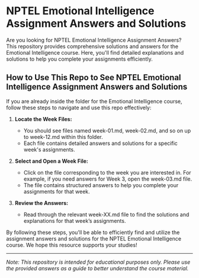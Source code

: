 # NPTEL Emotional Intelligence Assignment Answers and Solutions

Are you looking for NPTEL Emotional Intelligence Assignment Answers? This repository provides comprehensive solutions and answers for the Emotional Intelligence course. Here, you'll find detailed explanations and solutions to help you complete your assignments efficiently.

## How to Use This Repo to See NPTEL Emotional Intelligence Assignment Answers and Solutions

If you are already inside the folder for the Emotional Intelligence course, follow these steps to navigate and use this repo effectively:

1. **Locate the Week Files:**
   - You should see files named week-01.md, week-02.md, and so on up to week-12.md within this folder.
   - Each file contains detailed answers and solutions for a specific week's assignments.

2. **Select and Open a Week File:**
   - Click on the file corresponding to the week you are interested in. For example, if you need answers for Week 3, open the week-03.md file.
   - The file contains structured answers to help you complete your assignments for that week.

3. **Review the Answers:**
   - Read through the relevant week-XX.md file to find the solutions and explanations for that week’s assignments.

By following these steps, you'll be able to efficiently find and utilize the assignment answers and solutions for the NPTEL Emotional Intelligence course. We hope this resource supports your studies!

---
*Note: This repository is intended for educational purposes only. Please use the provided answers as a guide to better understand the course material.*